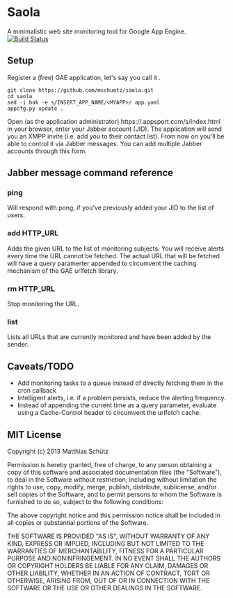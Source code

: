 # Saola
A minimalistic web site monitoring tool for Google App Engine.
[![Build Status](https://secure.travis-ci.org/mschuetz/saola.png)](http://travis-ci.org/mschuetz/saola)

## Setup
Register a (free) GAE application, let's say you call it <MYAPP>.

	git clone https://github.com/mschuetz/saola.git
	cd saola
	sed -i bak -e s/INSERT_APP_NAME/<MYAPP>/ app.yaml
	appcfg.py update .

Open (as the application administrator) https://<MYAPP>.appsport.com/s/index.html in your browser, enter your Jabber account (JID). The application will send you an XMPP invite (i.e. add you to their contact list). From now on you'll be able to control it via Jabber messages. You can add multiple Jabber accounts through this form. 

## Jabber message command reference
###	ping
Will respond with pong, if you've previously added your JID to the list of users.

### add HTTP_URL
Adds the given URL to the list of monitoring subjects. You will receive alerts every time the URL cannot be fetched. The actual URL that will be fetched will have a query paramerter appended to circumvent the caching mechanism of the GAE urlfetch library.

### rm HTTP_URL
Stop monitoring the URL.

### list
Lists all URLs that are currently monitored and have been added by the sender.

## Caveats/TODO
* Add monitoring tasks to a queue instead of directly fetching them in the cron callback
* Intelligent alerts, i.e. if a problem persists, reduce the alerting frequency.
* Instead of appending the current time as a query parameter, evaluate using a Cache-Control header to circumvent the urlfetch cache.

## MIT License

Copyright (c) 2013 Matthias Schütz

Permission is hereby granted, free of charge, to any person obtaining a copy of this software and associated documentation files (the "Software"), to deal in the Software without restriction, including without limitation the rights to use, copy, modify, merge, publish, distribute, sublicense, and/or sell copies of the Software, and to permit persons to whom the Software is furnished to do so, subject to the following conditions:

The above copyright notice and this permission notice shall be included in all copies or substantial portions of the Software.

THE SOFTWARE IS PROVIDED "AS IS", WITHOUT WARRANTY OF ANY KIND, EXPRESS OR IMPLIED, INCLUDING BUT NOT LIMITED TO THE WARRANTIES OF MERCHANTABILITY, FITNESS FOR A PARTICULAR PURPOSE AND NONINFRINGEMENT. IN NO EVENT SHALL THE AUTHORS OR COPYRIGHT HOLDERS BE LIABLE FOR ANY CLAIM, DAMAGES OR OTHER LIABILITY, WHETHER IN AN ACTION OF CONTRACT, TORT OR OTHERWISE, ARISING FROM, OUT OF OR IN CONNECTION WITH THE SOFTWARE OR THE USE OR OTHER DEALINGS IN THE SOFTWARE.
